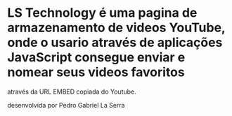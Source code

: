 # LS Technology é uma pagina de armazenamento de videos YouTube, onde o usario através de aplicações JavaScript consegue enviar e nomear seus videos favoritos
através da URL EMBED copiada do Youtube.

desenvolvida por Pedro Gabriel La Serra
